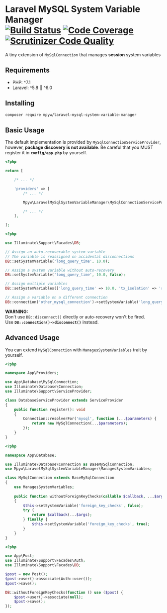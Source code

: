 # Laravel MySQL System Variable Manager<br>[![Build Status](https://travis-ci.com/mpyw/laravel-mysql-system-variable-manager.svg?branch=master)](https://travis-ci.com/mpyw/laravel-mysql-system-variable-manager) [![Code Coverage](https://scrutinizer-ci.com/g/mpyw/laravel-mysql-system-variable-manager/badges/coverage.png?b=master)](https://scrutinizer-ci.com/g/mpyw/laravel-mysql-system-variable-manager/?branch=master) [![Scrutinizer Code Quality](https://scrutinizer-ci.com/g/mpyw/laravel-mysql-system-variable-manager/badges/quality-score.png?b=master)](https://scrutinizer-ci.com/g/mpyw/laravel-mysql-system-variable-manager/?branch=master)

A tiny extension of `MySqlConnection` that manages **session** system variables

## Requirements

- PHP: ^7.1
- Laravel: ^5.8 || ^6.0

## Installing

```bash
composer require mpyw/laravel-mysql-system-variable-manager
```

## Basic Usage

The default implementation is provided by `MySqlConnectionServiceProvider`, however, **package discovery is not available**.
Be careful that you MUST register it in **`config/app.php`** by yourself.

```php
<?php

return [

    /* ... */

    'providers' => [
        /* ... */

        Mpyw\LaravelMySqlSystemVariableManager\MySqlConnectionServiceProvider::class,

        /* ... */
    ],

];
```

```php
<?php

use Illuminate\Support\Facades\DB;

// Assign an auto-recoverable system variable
// The variable is reassigned on accidental disconnections
DB::setSystemVariable('long_query_time', 10.0);

// Assign a system variable without auto-recovery
DB::setSystemVariable('long_query_time', 10.0, false);

// Assign multiple variables
DB::setSystemVariables(['long_query_time' => 10.0, 'tx_isolation' => 'read-committed']);

// Assign a variable on a different connection
DB::connection('other_mysql_connection')->setSystemVariable('long_query_time', 10.0);
```

**WARNING:**  
Don't use `DB::disconnect()` directly or auto-recovery won't be fired.  
Use **`DB::connection()->disconnect()`** instead.

## Advanced Usage

You can extend `MySqlConnection` with `ManagesSystemVariables` trait by yourself.

```php
<?php

namespace App\Providers;

use App\Database\MySqlConnection;
use Illuminate\Database\Connection;
use Illuminate\Support\ServiceProvider;

class DatabaseServiceProvider extends ServiceProvider
{
    public function register(): void
    {
        Connection::resolverFor('mysql', function (...$parameters) {
            return new MySqlConnection(...$parameters);
        });
    }
}
```

```php
<?php

namespace App\Database;

use Illuminate\Database\Connection as BaseMySqlConnection;
use Mpyw\LaravelMySqlSystemVariableManager\ManagesSystemVariables;

class MySqlConnection extends BaseMySqlConnection
{
    use ManagesSystemVariables;
    
    public function withoutForeignKeyChecks(callable $callback, ...$args)
    {
        $this->setSystemVariable('foreign_key_checks', false);
        try {
            return $callback(...$args);
        } finally {
            $this->setSystemVariable('foreign_key_checks', true);
        }
    }
}
```

```php
<?php

use App\Post;
use Illuminate\Support\Facades\Auth;
use Illuminate\Support\Facades\DB;

$post = new Post();
$post->user()->associate(Auth::user());
$post->save();

DB::withoutForeignKeyChecks(function () use ($post) {
    $post->user()->associate(null);
    $post->save();
});
```
